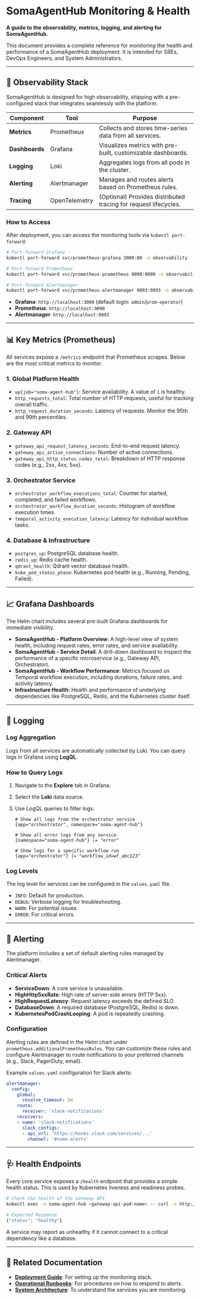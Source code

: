 # SomaAgentHub Monitoring & Health

**A guide to the observability, metrics, logging, and alerting for SomaAgentHub.**

This document provides a complete reference for monitoring the health and performance of a SomaAgentHub deployment. It is intended for SREs, DevOps Engineers, and System Administrators.

---

## 🎯 Observability Stack

SomaAgentHub is designed for high observability, shipping with a pre-configured stack that integrates seamlessly with the platform.

| Component | Tool | Purpose |
|---|---|---|
| **Metrics** | Prometheus | Collects and stores time-series data from all services. |
| **Dashboards** | Grafana | Visualizes metrics with pre-built, customizable dashboards. |
| **Logging** | Loki | Aggregates logs from all pods in the cluster. |
| **Alerting** | Alertmanager | Manages and routes alerts based on Prometheus rules. |
| **Tracing** | OpenTelemetry | (Optional) Provides distributed tracing for request lifecycles. |

### How to Access
After deployment, you can access the monitoring tools via `kubectl port-forward`:

```bash
# Port-forward Grafana
kubectl port-forward svc/prometheus-grafana 3000:80 -n observability

# Port-forward Prometheus
kubectl port-forward svc/prometheus-prometheus 9090:9090 -n observability

# Port-forward Alertmanager
kubectl port-forward svc/prometheus-alertmanager 9093:9093 -n observability
```
- **Grafana**: `http://localhost:3000` (default login: `admin`/`prom-operator`)
- **Prometheus**: `http://localhost:9090`
- **Alertmanager**: `http://localhost:9093`

---

## 📊 Key Metrics (Prometheus)

All services expose a `/metrics` endpoint that Prometheus scrapes. Below are the most critical metrics to monitor.

### 1. Global Platform Health
- `up{job="soma-agent-hub"}`: Service availability. A value of `1` is healthy.
- `http_requests_total`: Total number of HTTP requests, useful for tracking overall traffic.
- `http_request_duration_seconds`: Latency of requests. Monitor the 95th and 99th percentiles.

### 2. Gateway API
- `gateway_api_request_latency_seconds`: End-to-end request latency.
- `gateway_api_active_connections`: Number of active connections.
- `gateway_api_http_status_codes_total`: Breakdown of HTTP response codes (e.g., 2xx, 4xx, 5xx).

### 3. Orchestrator Service
- `orchestrator_workflow_executions_total`: Counter for started, completed, and failed workflows.
- `orchestrator_workflow_duration_seconds`: Histogram of workflow execution times.
- `temporal_activity_execution_latency`: Latency for individual workflow tasks.

### 4. Database & Infrastructure
- `postgres_up`: PostgreSQL database health.
- `redis_up`: Redis cache health.
- `qdrant_health`: Qdrant vector database health.
- `kube_pod_status_phase`: Kubernetes pod health (e.g., Running, Pending, Failed).

---

## 📈 Grafana Dashboards

The Helm chart includes several pre-built Grafana dashboards for immediate visibility.

- **SomaAgentHub - Platform Overview**: A high-level view of system health, including request rates, error rates, and service availability.
- **SomaAgentHub - Service Detail**: A drill-down dashboard to inspect the performance of a specific microservice (e.g., Gateway API, Orchestrator).
- **SomaAgentHub - Workflow Performance**: Metrics focused on Temporal workflow execution, including durations, failure rates, and activity latency.
- **Infrastructure Health**: Health and performance of underlying dependencies like PostgreSQL, Redis, and the Kubernetes cluster itself.

---

## 📝 Logging

### Log Aggregation
Logs from all services are automatically collected by Loki. You can query logs in Grafana using **LogQL**.

### How to Query Logs
1.  Navigate to the **Explore** tab in Grafana.
2.  Select the **Loki** data source.
3.  Use LogQL queries to filter logs:

    ```logql
    # Show all logs from the orchestrator service
    {app="orchestrator", namespace="soma-agent-hub"}

    # Show all error logs from any service
    {namespace="soma-agent-hub"} |= "error"

    # Show logs for a specific workflow run
    {app="orchestrator"} |= "workflow_id=wf_abc123"
    ```

### Log Levels
The log level for services can be configured in the `values.yaml` file.
- `INFO`: Default for production.
- `DEBUG`: Verbose logging for troubleshooting.
- `WARN`: For potential issues.
- `ERROR`: For critical errors.

---

## 🚨 Alerting

The platform includes a set of default alerting rules managed by Alertmanager.

### Critical Alerts
- **ServiceDown**: A core service is unavailable.
- **HighHttp5xxRate**: High rate of server-side errors (HTTP 5xx).
- **HighRequestLatency**: Request latency exceeds the defined SLO.
- **DatabaseDown**: A required database (PostgreSQL, Redis) is down.
- **KubernetesPodCrashLooping**: A pod is repeatedly crashing.

### Configuration
Alerting rules are defined in the Helm chart under `prometheus.additionalPrometheusRules`. You can customize these rules and configure Alertmanager to route notifications to your preferred channels (e.g., Slack, PagerDuty, email).

Example `values.yaml` configuration for Slack alerts:
```yaml
alertmanager:
  config:
    global:
      resolve_timeout: 5m
    route:
      receiver: 'slack-notifications'
    receivers:
    - name: 'slack-notifications'
      slack_configs:
      - api_url: 'https://hooks.slack.com/services/...'
        channel: '#soma-alerts'
```

---

## 🩺 Health Endpoints

Every core service exposes a `/health` endpoint that provides a simple health status. This is used by Kubernetes liveness and readiness probes.

```bash
# Check the health of the Gateway API
kubectl exec -n soma-agent-hub <gateway-api-pod-name> -- curl -s http://localhost:10000/health

# Expected Response
{"status": "healthy"}
```

A service may report as unhealthy if it cannot connect to a critical dependency like a database.

---

## 🔗 Related Documentation
- **[Deployment Guide](deployment.md)**: For setting up the monitoring stack.
- **[Operational Runbooks](runbooks/)**: For procedures on how to respond to alerts.
- **[System Architecture](architecture.md)**: To understand the services you are monitoring.
